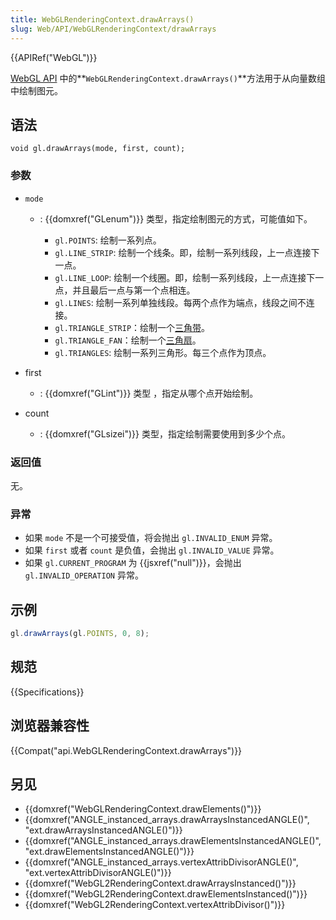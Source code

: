 ```yaml
---
title: WebGLRenderingContext.drawArrays()
slug: Web/API/WebGLRenderingContext/drawArrays
---
```

{{APIRef("WebGL")}}

[WebGL API](/zh-CN/docs/Web/API/WebGL_API) 中的**`WebGLRenderingContext.drawArrays()`**方法用于从向量数组中绘制图元。

## 语法

```plain
void gl.drawArrays(mode, first, count);
```

### 参数

- `mode`

  - : {{domxref("GLenum")}} 类型，指定绘制图元的方式，可能值如下。

    - `gl.POINTS`: 绘制一系列点。
    - `gl.LINE_STRIP`: 绘制一个线条。即，绘制一系列线段，上一点连接下一点。
    - `gl.LINE_LOOP`: 绘制一个线圈。即，绘制一系列线段，上一点连接下一点，并且最后一点与第一个点相连。
    - `gl.LINES`: 绘制一系列单独线段。每两个点作为端点，线段之间不连接。
    - `gl.TRIANGLE_STRIP`：绘制一个[三角带](https://en.wikipedia.org/wiki/Triangle_strip)。
    - `gl.TRIANGLE_FAN`：绘制一个[三角扇](https://en.wikipedia.org/wiki/Triangle_fan)。
    - `gl.TRIANGLES`: 绘制一系列三角形。每三个点作为顶点。

- first
  - : {{domxref("GLint")}} 类型 ，指定从哪个点开始绘制。
- count
  - : {{domxref("GLsizei")}} 类型，指定绘制需要使用到多少个点。

### 返回值

无。

### 异常

- 如果 `mode` 不是一个可接受值，将会抛出 `gl.INVALID_ENUM` 异常。
- 如果 `first` 或者 `count` 是负值，会抛出 `gl.INVALID_VALUE` 异常。
- 如果 `gl.CURRENT_PROGRAM` 为 {{jsxref("null")}}，会抛出 `gl.INVALID_OPERATION` 异常。

## 示例

```js
gl.drawArrays(gl.POINTS, 0, 8);
```

## 规范

{{Specifications}}

## 浏览器兼容性

{{Compat("api.WebGLRenderingContext.drawArrays")}}

## 另见

- {{domxref("WebGLRenderingContext.drawElements()")}}
- {{domxref("ANGLE_instanced_arrays.drawArraysInstancedANGLE()", "ext.drawArraysInstancedANGLE()")}}
- {{domxref("ANGLE_instanced_arrays.drawElementsInstancedANGLE()", "ext.drawElementsInstancedANGLE()")}}
- {{domxref("ANGLE_instanced_arrays.vertexAttribDivisorANGLE()", "ext.vertexAttribDivisorANGLE()")}}
- {{domxref("WebGL2RenderingContext.drawArraysInstanced()")}}
- {{domxref("WebGL2RenderingContext.drawElementsInstanced()")}}
- {{domxref("WebGL2RenderingContext.vertexAttribDivisor()")}}
